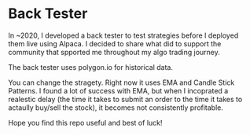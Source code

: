# Back Tester
In ~2020, I developed a back tester to test strategies before I deployed them live using Alpaca. I decided to share what did to support the community that spported me throughout my algo trading journey.

The back tester uses polygon.io for historical data.

You can change the stragety. Right now it uses EMA and Candle Stick Patterns.
I found a lot of success with EMA, but when I incoprated a realestic delay (the time it takes to submit an order to the time it takes to actaully buy/sell the stock), it becomes not consistently profitable. 

Hope you find this repo useful and best of luck!

